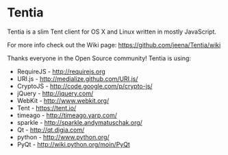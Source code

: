 Tentia
=======

Tentia is a slim Tent client for OS X and Linux written in mostly JavaScript.

For more info check out the Wiki page: https://github.com/jeena/Tentia/wiki


Thanks everyone in the Open Source community! Tentia is using:

- RequireJS - http://requirejs.org
- URI.js - http://medialize.github.com/URI.js/
- CryptoJS - http://code.google.com/p/crypto-js/
- jQuery - http://jquery.com/
- WebKit - http://www.webkit.org/
- Tent - https://tent.io/
- timeago - http://timeago.yarp.com/
- sparkle - http://sparkle.andymatuschak.org/
- Qt - http://qt.digia.com/
- python - http://www.python.org/
- PyQt - http://wiki.python.org/moin/PyQt
